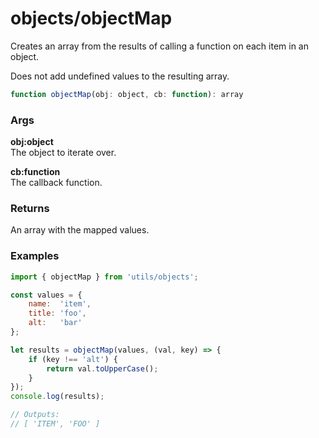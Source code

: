 objects/objectMap
=================
Creates an array from the results of calling a function on each item in an object.

Does not add undefined values to the resulting array.

```js
function objectMap(obj: object, cb: function): array
```

### Args

**obj:object**  
The object to iterate over.

**cb:function**  
The callback function.

### Returns
An array with the mapped values.


### Examples

```js
import { objectMap } from 'utils/objects';

const values = {
    name:  'item',
    title: 'foo',
    alt:   'bar'
};

let results = objectMap(values, (val, key) => {
    if (key !== 'alt') {
        return val.toUpperCase();
    }
});
console.log(results);

// Outputs:
// [ 'ITEM', 'FOO' ]
```